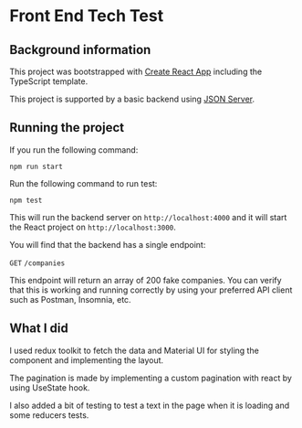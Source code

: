# Front End Tech Test

## Background information

This project was bootstrapped with [Create React App](https://github.com/facebook/create-react-app) including the TypeScript template.

This project is supported by a basic backend using [JSON Server](https://www.npmjs.com/package/json-server).


## Running the project

If you run the following command:

`npm run start`

Run the following command to run test:

`npm test`

This will run the backend server on `http://localhost:4000` and it will start the React project on `http://localhost:3000`.

You will find that the backend has a single endpoint:

`GET` `/companies`

This endpoint will return an array of 200 fake companies. You can verify that this is working and running correctly by using your preferred API client such as Postman, Insomnia, etc.

## What I did

I used redux toolkit to fetch the data and Material UI for styling the component and implementing the layout.

The pagination is made by implementing a custom pagination with react by using UseState hook.

I also added a bit of testing to test a text in the page when it is loading and some reducers tests.